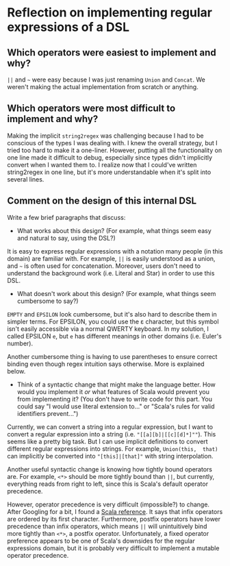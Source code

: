 # Reflection on implementing regular expressions of a DSL

## Which operators were easiest to implement and why?

`||` and `~` were easy because I was just renaming `Union` and `Concat`. We 
weren't making the actual implementation from scratch or anything.

## Which operators were most difficult to implement and why?

Making the implicit `string2regex` was challenging because I had to be conscious 
of the types I was dealing with. I knew the overall strategy, but I tried too 
hard to make it a one-liner. However, putting all the functionality on one line 
made it difficult to debug, especially since types didn't implicitly convert 
when I wanted them to. I realize now that I could've written string2regex in one 
line, but it's more understandable when it's split into several lines.

## Comment on the design of this internal DSL

Write a few brief paragraphs that discuss:
   + What works about this design? (For example, what things seem easy and
   natural to say, using the DSL?)

   It is easy to express regular expressions with a notation many people (in 
   this domain) are familiar with. For example, `||` is easily understood as a 
   union, and `~` is often used for concatenation. Moreover, users don't need to 
   understand the background work (i.e. Literal and Star) in order to use this 
   DSL.


   + What doesn't work about this design? (For example, what things seem
   cumbersome to say?)

   `EMPTY` and `EPSILON` look cumbersome, but it's also hard to describe them in 
   simpler terms. For EPSILON, you could use the ε character, but this symbol 
   isn't easily accessible via a normal QWERTY keyboard. In my solution, I 
   called EPSILON `e`, but `e` has different meanings in other domains (i.e. 
   Euler's number).

   Another cumbersome thing is having to use parentheses to ensure correct 
   binding even though regex intuition says otherwise. More is explained below.


   + Think of a syntactic change that might make the language better. How would
   you implement it _or_ what features of Scala would prevent you from
   implementing it? (You don't have to write code for this part. You could say
   "I would use literal extension to..." or "Scala's rules for valid
   identifiers prevent...")

   Currently, we can convert a string into a regular expression, but I want to 
   convert a regular expression into a string (i.e. `"[[a][b]|[[c][d]*]""`). 
   This seems like a pretty big task. But I can use implicit definitions to 
   convert different regular expressions into strings. For example, `Union(this, 
   that)` can implicitly be converted into `"[this]|[that]"` with string 
   interpolation.

   Another useful syntactic change is knowing how tightly bound operators are. 
   For example, `<*>` should be more tightly bound than `||`, but currently, 
   everything reads from right to left, since this is Scala's default operator 
   precedence. 

   However, operator precedence is very difficult (impossible?) to change. After 
   Googling for a bit, I found a 
   [Scala reference](http://www.scala-lang.org/files/archive/spec/2.11/06-expressions.html#prefix-operations).
   It says that infix operators are ordered by its first character. Furthermore, 
   postfix operators have lower precedence than infix operators, which means 
   `||` will unintuitively bind more tightly than `<*>`, a postfix operator. 
   Unfortunately, a fixed operator preference appears to be one of Scala's 
   downsides for the regular expressions domain, but it is probably very 
   difficult to implement a mutable operator precedence.
